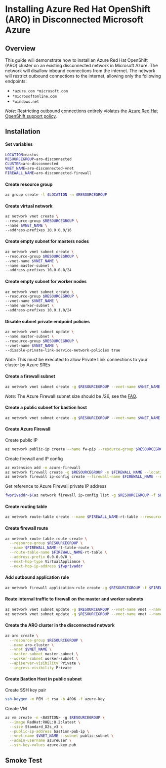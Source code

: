 # Installing Azure Red Hat OpenShift (ARO) in Disconnected Microsoft Azure

## Overview

This guide will demonstrate how to install an Azure Red Hat OpenShift (ARO) cluster on an existing disconnected network in Microsoft Azure.  The network will disallow inbound connections from the internet.  The network will restrict outbound connections to the internet, allowing only the following endpoints:

*  `*azure.com *microsoft.com`
*  `*microsoftonline.com`
*  `*windows.net`

*Note*: Restricting outbound connections entirely violates the [Azure Red Hat OpenShift support policy](https://docs.microsoft.com/en-us/azure/openshift/support-policies-v4#cluster-configuration-requirements).

## Installation

#### Set variables

```bash
LOCATION=eastus
RESOURCEGROUP=aro-disconnected
CLUSTER=aro-disconnected
VNET_NAME=aro-disconnected-vnet
FIREWALL_NAME=aro-disconnected-firewall
```

#### Create resource group

```bash
az group create -l $LOCATION -n $RESOURCEGROUP
```

#### Create virtual network

```bash
az network vnet create \
--resource-group $RESOURCEGROUP \
--name $VNET_NAME \
--address-prefixes 10.0.0.0/16
```

#### Create empty subnet for masters nodes
```bash
az network vnet subnet create \
--resource-group $RESOURCEGROUP \
--vnet-name $VNET_NAME \
--name master-subnet \
--address-prefixes 10.0.0.0/24
```

#### Create empty subnet for worker nodes
```bash
az network vnet subnet create \
--resource-group $RESOURCEGROUP \
--vnet-name $VNET_NAME \
--name worker-subnet \
--address-prefixes 10.0.1.0/24
```

#### Disable subnet private endpoint policies
```bash
az network vnet subnet update \
--name master-subnet \
--resource-group $RESOURCEGROUP \
--vnet-name $VNET_NAME \
--disable-private-link-service-network-policies true
```

*Note*: This must be executed to allow Private Link connections to your cluster by Azure SREs

#### Create a firewall subnet
```bash
az network vnet subnet create -g $RESOURCEGROUP --vnet-name $VNET_NAME -n AzureFirewallSubnet --address-prefixes 10.1.10.0/26 --service-endpoints Microsoft.ContainerRegistry
```

*Note*: The Azure Firewall subnet size should be /26, see the [FAQ](https://docs.microsoft.com/en-us/azure/firewall/firewall-faq#why-does-azure-firewall-need-a--26-subnet-size).

#### Create a public subnet for bastion host
```bash
az network vnet subnet create -g $RESOURCEGROUP --vnet-name $VNET_NAME -n public-subnet --address-prefixes 10.0.2.0/24
```

#### Create Azure Firewall

Create public IP
```bash
az network public-ip create --name fw-pip --resource-group $RESOURCEGROUP --allocation-method static --sku standard
```

Create firewall and IP config
```bash
az extension add -n azure-firewall
az network firewall create -g $RESOURCEGROUP -n $FIREWALL_NAME --location $LOCATION
az network firewall ip-config create --firewall-name $FIREWALL_NAME --name FW-config --public-ip-address fw-pip --resource-group $RESOURCEGROUP --vnet-name $VNET_NAME
```

Get reference to Azure Firewall private IP address
```bash
fwprivaddr=$(az network firewall ip-config list -g $RESOURCEGROUP -f $FIREWALL_NAME --query "[?name=='FW-config'].privateIpAddress" --output tsv)
```

#### Create routing table
```bash
az network route-table create --name $FIREWALL_NAME-rt-table --resource-group $RESOURCE_GROUP
```

#### Create firewall route
```bash
az network route-table route create \
  --resource-group $RESOURCEGROUP \
  --name $FIREWALL_NAME-rt-table-route \
  --route-table-name $FIREWALL_NAME-rt-table \
  --address-prefix 0.0.0.0/0 \
  --next-hop-type VirtualAppliance \
  --next-hop-ip-address $fwprivaddr
```

#### Add outbound application rule
```bash
az network firewall application-rule create -g $RESOURCEGROUP -f $FIREWALL_NAME --collection-name azure_ms --name azure --protocols 'http=80' 'https=443' --target-fqdns *azure.com *microsoft.com *microsoftonline.com *windows.net --source-addresses 10.0.0.0/24 10.0.1.0/24 --priority 100 --action Allow
```

#### Route internal traffic to firewall on the master and worker subnets
```bash
az network vnet subnet update -g $RESOURCEGROUP --vnet-name vnet --name master-subnet --route-table $FIREWALL_NAME-rt-table
az network vnet subnet update -g $RESOURCEGROUP --vnet-name vnet --name worker-subnet --route-table $FIREWALL_NAME-rt-table
```

#### Create the ARO cluster in the disconnected network
```bash
az aro create \
  --resource-group $RESOURCEGROUP \
  --name aro-cluster \
  --vnet $VNET_NAME \
  --master-subnet master-subnet \
  --worker-subnet worker-subnet \
  --apiserver-visibility Private \
  --ingress-visibility Private
```

#### Create Bastion Host in public subnet

Create SSH key pair
```bash
ssh-keygen -m PEM -t rsa -b 4096 -f azure-key
```

Create VM
```bash
az vm create -n <BASTION> -g $RESOURCEGROUP \
  --image RedHat:RHEL:8.2:latest \
  --size Standard_D2s_v3 \
  --public-ip-address bastion-pub-ip \
  --vnet-name $VNET_NAME --subnet public-subnet \
  --admin-username azureuser \
  --ssh-key-values azure-key.pub
```

## Smoke Test
